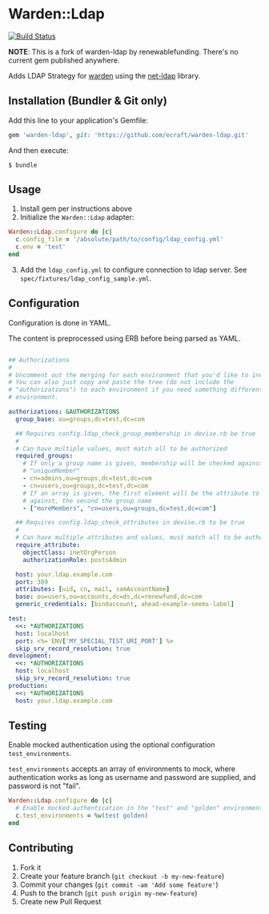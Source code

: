 # Warden::Ldap

[![Build Status](https://travis-ci.org/ecraft/warden-ldap.svg)](https://travis-ci.org/ecraft/warden-ldap)

**NOTE**: This is a fork of warden-ldap by renewablefunding. There's no current gem published anywhere.

Adds LDAP Strategy for [warden](https://github.com/wardencommunity/warden) using the [net-ldap](https://github.com/ruby-ldap/ruby-net-ldap) library.

## Installation (Bundler & Git only)

Add this line to your application's Gemfile:

```ruby
gem 'warden-ldap', git: 'https://github.com/ecraft/warden-ldap.git'
```

And then execute:

    $ bundle

## Usage

1. Install gem per instructions above
2. Initialize the `Warden::Ldap` adapter:

```ruby
Warden::Ldap.configure do |c|
  c.config_file = '/absolute/path/to/config/ldap_config.yml'
  c.env = 'test'
end
```

3. Add the `ldap_config.yml` to configure connection to ldap server. See `spec/fixtures/ldap_config_sample.yml`.

## Configuration

Configuration is done in YAML.

The content is preprocessed using ERB before being parsed as YAML.

```yml

## Authorizations
#
# Uncomment out the merging for each environment that you'd like to include.
# You can also just copy and paste the tree (do not include the
# "authorizations") to each environment if you need something different per
# environment.

authorizations: &AUTHORIZATIONS
  group_base: ou=groups,dc=test,dc=com

  ## Requires config.ldap_check_group_membership in devise.rb be true
  #
  # Can have multiple values, must match all to be authorized
  required_groups:
    # If only a group name is given, membership will be checked against
    # "uniqueMember"
    - cn=admins,ou=groups,dc=test,dc=com
    - cn=users,ou=groups,dc=test,dc=com
    # If an array is given, the first element will be the attribute to check
    # against, the second the group name
    - ["moreMembers", "cn=users,ou=groups,dc=test,dc=com"]

  ## Requires config.ldap_check_attributes in devise.rb to be true
  #
  # Can have multiple attributes and values, must match all to be authorized
  require_attribute:
    objectClass: inetOrgPerson
    authorizationRole: postsAdmin

  host: your.ldap.example.com
  port: 389
  attributes: [uid, cn, mail, samAccountName]
  base: ou=users,ou=accounts,dc=ds,dc=renewfund,dc=com
  generic_credentials: [bindaccount, ahead-example-seems-label]

test: 
  <<: *AUTHORIZATIONS
  host: localhost
  port: <%= ENV['MY_SPECIAL_TEST_URI_PORT'] %>
  skip_srv_record_resolution: true
development: 
  <<: *AUTHORIZATIONS
  host: localhost
  skip_srv_record_resolution: true
production: 
  <<: *AUTHORIZATIONS
  host: your.ldap.example.com

```

## Testing

Enable mocked authentication using the optional configuration `test_environments`.

`test_environments` accepts an array of environments to mock, where authentication works as long as username and password are supplied, and password is not "fail".

```ruby
Warden::Ldap.configure do |c|
  # Enable mocked authentication in the "test" and "golden" environments
  c.test_environments = %w(test golden)
end
```

## Contributing

1. Fork it
2. Create your feature branch (`git checkout -b my-new-feature`)
3. Commit your changes (`git commit -am 'Add some feature'`)
4. Push to the branch (`git push origin my-new-feature`)
5. Create new Pull Request
